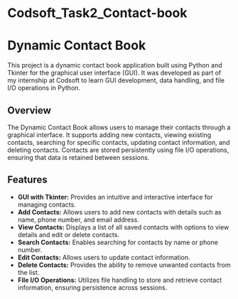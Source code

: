 # Codsoft_Task2_Contact-book
# Dynamic Contact Book

This project is a dynamic contact book application built using Python and Tkinter for the graphical user interface (GUI). It was developed as part of my internship at Codsoft to learn GUI development, data handling, and file I/O operations in Python.

## Overview

The Dynamic Contact Book allows users to manage their contacts through a graphical interface. It supports adding new contacts, viewing existing contacts, searching for specific contacts, updating contact information, and deleting contacts. Contacts are stored persistently using file I/O operations, ensuring that data is retained between sessions.

## Features

- **GUI with Tkinter:** Provides an intuitive and interactive interface for managing contacts.
- **Add Contacts:** Allows users to add new contacts with details such as name, phone number, and email address.
- **View Contacts:** Displays a list of all saved contacts with options to view details and edit or delete contacts.
- **Search Contacts:** Enables searching for contacts by name or phone number.
- **Edit Contacts:** Allows users to update contact information.
- **Delete Contacts:** Provides the ability to remove unwanted contacts from the list.
- **File I/O Operations:** Utilizes file handling to store and retrieve contact information, ensuring persistence across sessions.

